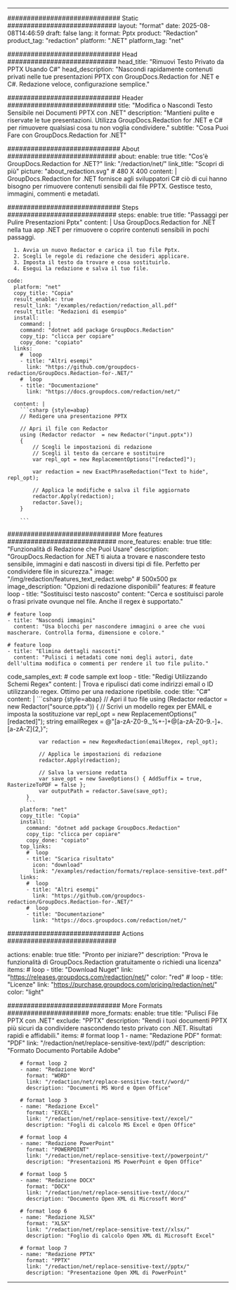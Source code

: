 
---
############################# Static ############################
layout: "format"
date:  2025-08-08T14:46:59
draft: false
lang: it
format: Pptx
product: "Redaction"
product_tag: "redaction"
platform: ".NET"
platform_tag: "net"

############################# Head ############################
head_title: "Rimuovi Testo Privato da PPTX Usando C#"
head_description: "Nascondi rapidamente contenuti privati nelle tue presentazioni PPTX con GroupDocs.Redaction for .NET e C#. Redazione veloce, configurazione semplice."

############################# Header ############################
title: "Modifica o Nascondi Testo Sensibile nei Documenti PPTX con .NET" 
description: "Mantieni pulite e riservate le tue presentazioni. Utilizza GroupDocs.Redaction for .NET e C# per rimuovere qualsiasi cosa tu non voglia condividere."
subtitle: "Cosa Puoi Fare con GroupDocs.Redaction for .NET" 

############################# About ############################
about:
    enable: true
    title: "Cos'è GroupDocs.Redaction for .NET?"
    link: "/redaction/net/"
    link_title: "Scopri di più"
    picture: "about_redaction.svg" # 480 X 400
    content: |
       GroupDocs.Redaction for .NET fornisce agli sviluppatori C# ciò di cui hanno bisogno per rimuovere contenuti sensibili dai file PPTX. Gestisce testo, immagini, commenti e metadati.

############################# Steps ############################
steps:
    enable: true
    title: "Passaggi per Pulire Presentazioni Pptx"
    content: |
      Usa GroupDocs.Redaction for .NET nella tua app .NET per rimuovere o coprire contenuti sensibili in pochi passaggi.
      
      1. Avvia un nuovo Redactor e carica il tuo file Pptx.
      2. Scegli le regole di redazione che desideri applicare.
      3. Imposta il testo da trovare e cosa sostituirlo.
      4. Esegui la redazione e salva il tuo file.
   
    code:
      platform: "net"
      copy_title: "Copia"
      result_enable: true
      result_link: "/examples/redaction/redaction_all.pdf"
      result_title: "Redazioni di esempio"
      install:
        command: |
        command: "dotnet add package GroupDocs.Redaction"
        copy_tip: "clicca per copiare"
        copy_done: "copiato"
      links:
        #  loop
        - title: "Altri esempi"
          link: "https://github.com/groupdocs-redaction/GroupDocs.Redaction-for-.NET/"
        #  loop
        - title: "Documentazione"
          link: "https://docs.groupdocs.com/redaction/net/"
          
      content: |
        ```csharp {style=abap}
        // Redigere una presentazione PPTX

        // Apri il file con Redactor
        using (Redactor redactor  = new Redactor("input.pptx"))
        {
            // Scegli le impostazioni di redazione
            // Scegli il testo da cercare e sostituire
            var repl_opt = new ReplacementOptions("[redacted]");
            
            var redaction = new ExactPhraseRedaction("Text to hide", repl_opt);

            // Applica le modifiche e salva il file aggiornato
            redactor.Apply(redaction);
            redactor.Save();
        }
        
        ```            


############################# More features ############################
more_features:
  enable: true
  title: "Funzionalità di Redazione che Puoi Usare"
  description: "GroupDocs.Redaction for .NET ti aiuta a trovare e nascondere testo sensibile, immagini e dati nascosti in diversi tipi di file. Perfetto per condividere file in sicurezza."
  image: "/img/redaction/features_text_redact.webp" # 500x500 px
  image_description: "Opzioni di redazione disponibili"
  features:
    # feature loop
    - title: "Sostituisci testo nascosto"
      content: "Cerca e sostituisci parole o frasi private ovunque nel file. Anche il regex è supportato."

    # feature loop
    - title: "Nascondi immagini"
      content: "Usa blocchi per nascondere immagini o aree che vuoi mascherare. Controlla forma, dimensione e colore."

    # feature loop
    - title: "Elimina dettagli nascosti"
      content: "Pulisci i metadati come nomi degli autori, date dell'ultima modifica o commenti per rendere il tuo file pulito."
      
  code_samples_ext:
    # code sample ext loop
    - title: "Redigi Utilizzando Schemi Regex"
      content: |
        Trova e ripulisci dati come indirizzi email o ID utilizzando regex. Ottimo per una redazione ripetibile.
      code:
        title: "C#"
        content: |
          ```csharp {style=abap}
          //  Apri il tuo file
          using (Redactor redactor  = new Redactor("source.pptx"))
          {
              // Scrivi un modello regex per EMAIL e imposta la sostituzione
              var repl_opt = new ReplacementOptions("[redacted]");
              string emailRegex = @"[a-zA-Z0-9._%+-]+@[a-zA-Z0-9.-]+\.[a-zA-Z]{2,}";

              var redaction = new RegexRedaction(emailRegex, repl_opt);

              // Applica le impostazioni di redazione
              redactor.Apply(redaction);

              // Salva la versione redatta
              var save_opt = new SaveOptions() { AddSuffix = true, RasterizeToPDF = false };
              var outputPath = redactor.Save(save_opt);
          }
          ```
        platform: "net"
        copy_title: "Copia"
        install:
          command: "dotnet add package GroupDocs.Redaction"
          copy_tip: "clicca per copiare"
          copy_done: "copiato"
        top_links:
          #  loop
          - title: "Scarica risultato"
            icon: "download"
            link: "/examples/redaction/formats/replace-sensitive-text.pdf"
        links:
          #  loop
          - title: "Altri esempi"
            link: "https://github.com/groupdocs-redaction/GroupDocs.Redaction-for-.NET/"
          #  loop
          - title: "Documentazione"
            link: "https://docs.groupdocs.com/redaction/net/"


############################# Actions ############################

actions:
  enable: true
  title: "Pronto per iniziare?"
  description: "Prova le funzionalità di GroupDocs.Redaction gratuitamente o richiedi una licenza"
  items:
    #  loop
    - title: "Download Nuget"
      link: "https://releases.groupdocs.com/redaction/net/"
      color: "red"
        #  loop
    - title: "Licenze"
      link: "https://purchase.groupdocs.com/pricing/redaction/net/"
      color: "light"


############################# More Formats #####################
more_formats:
    enable: true
    title: "Pulisci File PPTX con .NET"
    exclude: "PPTX"
    description: "Rendi i tuoi documenti PPTX più sicuri da condividere nascondendo testo privato con .NET. Risultati rapidi e affidabili."
    items: 
        # format loop 1
        - name: "Redazione PDF"
          format: "PDF"
          link: "/redaction/net/replace-sensitive-text//pdf/"
          description: "Formato Documento Portabile Adobe"

        # format loop 2
        - name: "Redazione Word"
          format: "WORD"
          link: "/redaction/net/replace-sensitive-text//word/"
          description: "Documenti MS Word e Open Office"
          
        # format loop 3
        - name: "Redazione Excel"
          format: "EXCEL"
          link: "/redaction/net/replace-sensitive-text//excel/"
          description: "Fogli di calcolo MS Excel e Open Office"

        # format loop 4
        - name: "Redazione PowerPoint"
          format: "POWERPOINT"
          link: "/redaction/net/replace-sensitive-text//powerpoint/"
          description: "Presentazioni MS PowerPoint e Open Office"

        # format loop 5
        - name: "Redazione DOCX"
          format: "DOCX"
          link: "/redaction/net/replace-sensitive-text//docx/"
          description: "Documento Open XML di Microsoft Word"
          
        # format loop 6
        - name: "Redazione XLSX"
          format: "XLSX"
          link: "/redaction/net/replace-sensitive-text//xlsx/"
          description: "Foglio di calcolo Open XML di Microsoft Excel"
          
        # format loop 7
        - name: "Redazione PPTX"
          format: "PPTX"
          link: "/redaction/net/replace-sensitive-text//pptx/"
          description: "Presentazione Open XML di PowerPoint"


---
